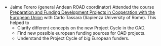 
* Jaime Forero (general Andean ROAD coordinator) Attended the course [Preparation and Funding Development Projects in Cooperation with the European Union](https://educacioncontinuada.uniandes.edu.co/index.php/es/nuestra-oferta/1184_fuentes-de-financiacion-y-formulacion-de-proyectos-sociales-en-la-cooperacion-euro-latinoamericana) with Carlo Tassara (Sapienza University of Rome). 
  This helped to 
  - Clarify different concepts on the new Project Cycle in the OAD.
  - Find new possible european funding sources for OAD projects.
  - Understand the Project Cycle of big European funders.
